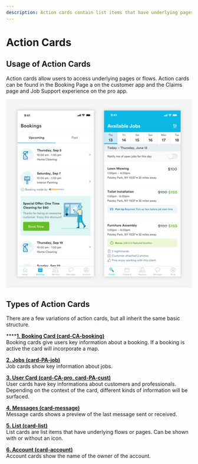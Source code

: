 ```yaml
---
description: Action cards contain list items that have underlying pages or flows.
---
```


# Action Cards

## Usage of Action Cards

Action cards allow users to access underlying pages or flows. Action cards can be found in the Booking Page a on the customer app and the Claims page and Job Support experience on the pro app.

![](../../.gitbook/assets/list-overview.png)



## Types of Action Cards

There are a few variations of action cards, but all inherit the same basic structure. 

\*\*\*\*[**1. Booking Card \(card-CA-booking\)**](booking-cards.md)  
Booking cards give users key information about a booking. If a booking is active the card will incorporate a map.  
  
[**2. Jobs \(card-PA-job\)**](message-cards.md)  
Job cards show key information about jobs.  
  
[**3. User Card \(card-CA-pro, card-PA-cust\)**](user-cards.md)  
User cards have key informations about customers and professionals. Depending on the context of the card, different kinds of information will be surfaced.

[**4. Messages \(card-message\)**](message-cards.md)  
Message cards shows a preview of the last message sent or received.   
  
[**5. List \(card-list\)**](message-cards.md)  
List cards are list items that have underlying flows or pages. Can be shown with or without an icon.  
  
[**6. Account \(card-account\)**](message-cards.md)  
Account cards show the name of the owner of the account.

